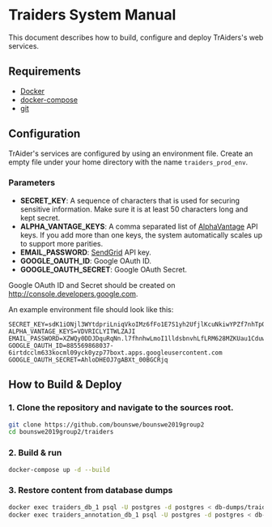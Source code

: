 # Traiders System Manual
This document describes how to build, configure and deploy TrAiders's web services. 

## Requirements
* [Docker](https://docs.docker.com/install/)
* [docker-compose](https://docs.docker.com/compose/install/)
* [git](https://git-scm.com/)

## Configuration
TrAider's services are configured by using an environment file. 
Create an empty file under your home directory with the name `traiders_prod_env`. 
### Parameters
* **SECRET_KEY**: A sequence of characters that is used for securing sensitive information. 
Make sure it is at least 50 characters long and kept secret.
* **ALPHA_VANTAGE_KEYS**: A comma separated list of [AlphaVantage](https://www.alphavantage.co/) API keys.
If you add more than one keys, the system automatically scales up to support more parities. 
* **EMAIL_PASSWORD**: [SendGrid](https://sendgrid.com/) API key. 
* **GOOGLE_OAUTH_ID**: Google OAuth ID. 
* **GOOGLE_OAUTH_SECRET**: Google OAuth Secret.

Google OAuth ID and Secret should be created on http://console.developers.google.com.

An example environment file should look like this:
```
SECRET_KEY=sdK1iONjl3WYtdpriLniqVkoIMz6fFo1E7S1yh2UfjlKcuNkiwYPZf7nhTpQUIV4
ALPHA_VANTAGE_KEYS=VDVRICLYITWLZAJI
EMAIL_PASSWORD=XZWQy0DDJDquRqNn.l7fhnhwLmoI1lldsbnvhLfLRM628MZKUau1CduwJF3.xu8nD4Ojl
GOOGLE_OAUTH_ID=885569868037-6irtdcclm633kocml09yck0yzp77boxt.apps.googleusercontent.com
GOOGLE_OAUTH_SECRET=AhloDHEOJ7gABXt_00BGCRjq
```

## How to Build & Deploy

### 1. Clone the repository and navigate to the sources root.
```bash
git clone https://github.com/bounswe/bounswe2019group2
cd bounswe2019group2/traiders
```

### 2. Build & run
```bash
docker-compose up -d --build
```

### 3. Restore content from database dumps
```bash
docker exec traiders_db_1 psql -U postgres -d postgres < db-dumps/traiders_db.sql
docker exec traiders_annotation_db_1 psql -U postgres -d postgres < db-dumps/traiders_annotation_db.sql
```
